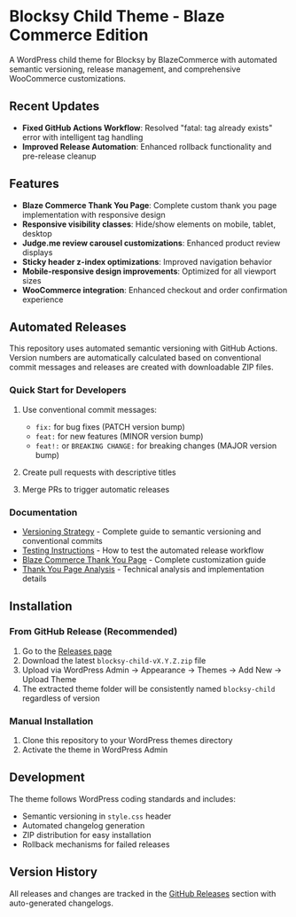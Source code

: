 # Blocksy Child Theme - Blaze Commerce Edition

A WordPress child theme for Blocksy by BlazeCommerce with automated semantic versioning, release management, and comprehensive WooCommerce customizations.

## Recent Updates

- **Fixed GitHub Actions Workflow**: Resolved "fatal: tag already exists" error with intelligent tag handling
- **Improved Release Automation**: Enhanced rollback functionality and pre-release cleanup

## Features

- **Blaze Commerce Thank You Page**: Complete custom thank you page implementation with responsive design
- **Responsive visibility classes**: Hide/show elements on mobile, tablet, desktop
- **Judge.me review carousel customizations**: Enhanced product review displays
- **Sticky header z-index optimizations**: Improved navigation behavior
- **Mobile-responsive design improvements**: Optimized for all viewport sizes
- **WooCommerce integration**: Enhanced checkout and order confirmation experience

## Automated Releases

This repository uses automated semantic versioning with GitHub Actions. Version numbers are automatically calculated based on conventional commit messages and releases are created with downloadable ZIP files.

### Quick Start for Developers

1. Use conventional commit messages:
   - `fix:` for bug fixes (PATCH version bump)
   - `feat:` for new features (MINOR version bump)
   - `feat!:` or `BREAKING CHANGE:` for breaking changes (MAJOR version bump)

2. Create pull requests with descriptive titles
3. Merge PRs to trigger automatic releases

### Documentation

- [Versioning Strategy](docs/VERSIONING.md) - Complete guide to semantic versioning and conventional commits
- [Testing Instructions](docs/TESTING.md) - How to test the automated release workflow
- [Blaze Commerce Thank You Page](docs/THANK-YOU-PAGE-CUSTOMIZATION.md) - Complete customization guide
- [Thank You Page Analysis](docs/thank-you-page-analysis.md) - Technical analysis and implementation details

## Installation

### From GitHub Release (Recommended)
1. Go to the [Releases page](../../releases)
2. Download the latest `blocksy-child-vX.Y.Z.zip` file
3. Upload via WordPress Admin → Appearance → Themes → Add New → Upload Theme
4. The extracted theme folder will be consistently named `blocksy-child` regardless of version

### Manual Installation
1. Clone this repository to your WordPress themes directory
2. Activate the theme in WordPress Admin

## Development

The theme follows WordPress coding standards and includes:
- Semantic versioning in `style.css` header
- Automated changelog generation
- ZIP distribution for easy installation
- Rollback mechanisms for failed releases

## Version History

All releases and changes are tracked in the [GitHub Releases](../../releases) section with auto-generated changelogs.
